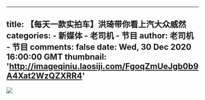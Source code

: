 
---
title: 【每天一款实拍车】洪琦带你看上汽大众威然
categories: 
    - 新媒体
    - 老司机 - 节目
author: 老司机 - 节目
comments: false
date: Wed, 30 Dec 2020 16:00:00 GMT
thumbnail: 'http://imageqiniu.laosiji.com/FgoqZmUeJgb0b9A4Xat2WzQZXRR4'
---

<div>   
<img src="http://imageqiniu.laosiji.com/FgoqZmUeJgb0b9A4Xat2WzQZXRR4" referrerpolicy="no-referrer">  
</div>
            